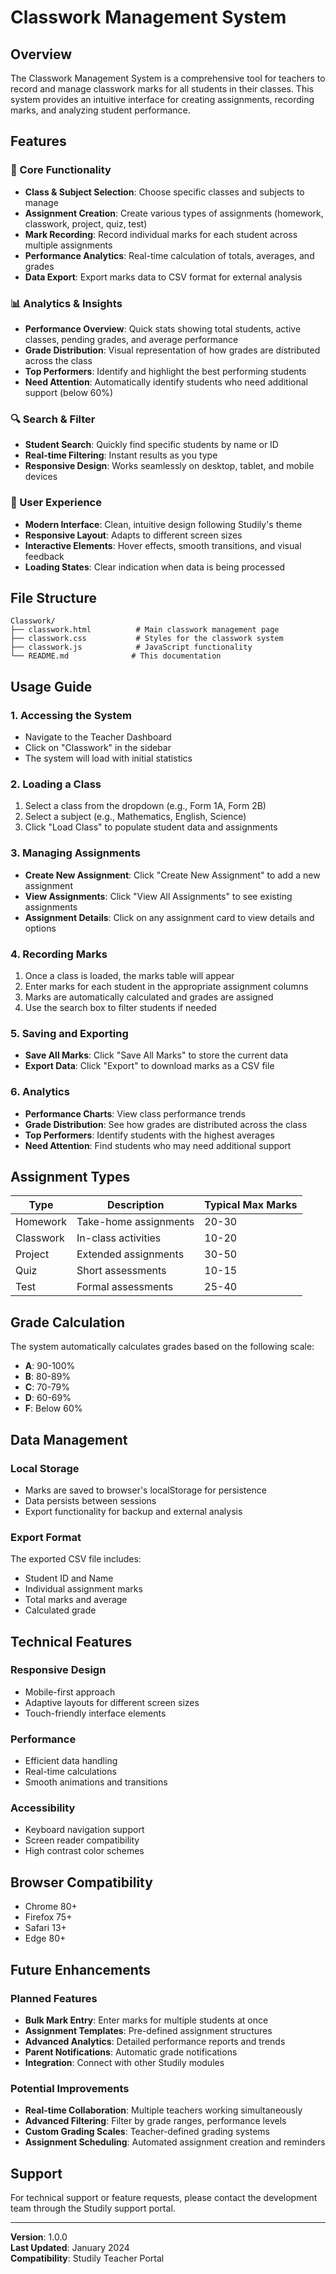 # Classwork Management System

## Overview
The Classwork Management System is a comprehensive tool for teachers to record and manage classwork marks for all students in their classes. This system provides an intuitive interface for creating assignments, recording marks, and analyzing student performance.

## Features

### 🎯 Core Functionality
- **Class & Subject Selection**: Choose specific classes and subjects to manage
- **Assignment Creation**: Create various types of assignments (homework, classwork, project, quiz, test)
- **Mark Recording**: Record individual marks for each student across multiple assignments
- **Performance Analytics**: Real-time calculation of totals, averages, and grades
- **Data Export**: Export marks data to CSV format for external analysis

### 📊 Analytics & Insights
- **Performance Overview**: Quick stats showing total students, active classes, pending grades, and average performance
- **Grade Distribution**: Visual representation of how grades are distributed across the class
- **Top Performers**: Identify and highlight the best performing students
- **Need Attention**: Automatically identify students who need additional support (below 60%)

### 🔍 Search & Filter
- **Student Search**: Quickly find specific students by name or ID
- **Real-time Filtering**: Instant results as you type
- **Responsive Design**: Works seamlessly on desktop, tablet, and mobile devices

### 📱 User Experience
- **Modern Interface**: Clean, intuitive design following Studily's theme
- **Responsive Layout**: Adapts to different screen sizes
- **Interactive Elements**: Hover effects, smooth transitions, and visual feedback
- **Loading States**: Clear indication when data is being processed

## File Structure

```
Classwork/
├── classwork.html          # Main classwork management page
├── classwork.css           # Styles for the classwork system
├── classwork.js            # JavaScript functionality
└── README.md              # This documentation
```

## Usage Guide

### 1. Accessing the System
- Navigate to the Teacher Dashboard
- Click on "Classwork" in the sidebar
- The system will load with initial statistics

### 2. Loading a Class
1. Select a class from the dropdown (e.g., Form 1A, Form 2B)
2. Select a subject (e.g., Mathematics, English, Science)
3. Click "Load Class" to populate student data and assignments

### 3. Managing Assignments
- **Create New Assignment**: Click "Create New Assignment" to add a new assignment
- **View Assignments**: Click "View All Assignments" to see existing assignments
- **Assignment Details**: Click on any assignment card to view details and options

### 4. Recording Marks
1. Once a class is loaded, the marks table will appear
2. Enter marks for each student in the appropriate assignment columns
3. Marks are automatically calculated and grades are assigned
4. Use the search box to filter students if needed

### 5. Saving and Exporting
- **Save All Marks**: Click "Save All Marks" to store the current data
- **Export Data**: Click "Export" to download marks as a CSV file

### 6. Analytics
- **Performance Charts**: View class performance trends
- **Grade Distribution**: See how grades are distributed across the class
- **Top Performers**: Identify students with the highest averages
- **Need Attention**: Find students who may need additional support

## Assignment Types

| Type | Description | Typical Max Marks |
|------|-------------|-------------------|
| Homework | Take-home assignments | 20-30 |
| Classwork | In-class activities | 10-20 |
| Project | Extended assignments | 30-50 |
| Quiz | Short assessments | 10-15 |
| Test | Formal assessments | 25-40 |

## Grade Calculation

The system automatically calculates grades based on the following scale:
- **A**: 90-100%
- **B**: 80-89%
- **C**: 70-79%
- **D**: 60-69%
- **F**: Below 60%

## Data Management

### Local Storage
- Marks are saved to browser's localStorage for persistence
- Data persists between sessions
- Export functionality for backup and external analysis

### Export Format
The exported CSV file includes:
- Student ID and Name
- Individual assignment marks
- Total marks and average
- Calculated grade

## Technical Features

### Responsive Design
- Mobile-first approach
- Adaptive layouts for different screen sizes
- Touch-friendly interface elements

### Performance
- Efficient data handling
- Real-time calculations
- Smooth animations and transitions

### Accessibility
- Keyboard navigation support
- Screen reader compatibility
- High contrast color schemes

## Browser Compatibility

- Chrome 80+
- Firefox 75+
- Safari 13+
- Edge 80+

## Future Enhancements

### Planned Features
- **Bulk Mark Entry**: Enter marks for multiple students at once
- **Assignment Templates**: Pre-defined assignment structures
- **Advanced Analytics**: Detailed performance reports and trends
- **Parent Notifications**: Automatic grade notifications
- **Integration**: Connect with other Studily modules

### Potential Improvements
- **Real-time Collaboration**: Multiple teachers working simultaneously
- **Advanced Filtering**: Filter by grade ranges, performance levels
- **Custom Grading Scales**: Teacher-defined grading systems
- **Assignment Scheduling**: Automated assignment creation and reminders

## Support

For technical support or feature requests, please contact the development team through the Studily support portal.

---

**Version**: 1.0.0  
**Last Updated**: January 2024  
**Compatibility**: Studily Teacher Portal 